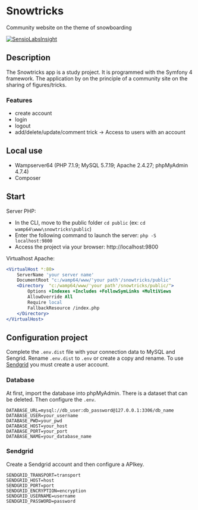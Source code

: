 # Snowtricks
Community website on the theme of snowboarding

[![SensioLabsInsight](https://insight.sensiolabs.com/projects/b09b7dde-bd62-4bbe-bb22-b420c408fd56/big.png)](https://insight.sensiolabs.com/projects/b09b7dde-bd62-4bbe-bb22-b420c408fd56)

## Description
The Snowtricks app is a study project. It is programmed with the Symfony 4 framework.
The application by on the principle of a community site on the sharing of figures/tricks.

### Features
- create account
- login
- logout
- add/delete/update/comment trick -> Access to users with an account

## Local use
- Wampserver64 (PHP 7.1.9; MySQL 5.7.19; Apache 2.4.27; phpMyAdmin 4.7.4)
- Composer


## Start
Server PHP:

- In the CLI, move to the public folder `cd public` (ex: `cd wamp64\www\snowtricks\public`)
- Enter the following command to launch the server: `php -S localhost:9800`
- Access the project via your browser: http://localhost:9800

Virtualhost Apache:

```apache
<VirtualHost *:80>
	ServerName 'your server name'
	DocumentRoot "c:/wamp64/www/'your path'/snowtricks/public"
	<Directory  "c:/wamp64/www/'your path'/snowtricks/public/">
		Options +Indexes +Includes +FollowSymLinks +MultiViews
		AllowOverride All
		Require local
		FallbackResource /index.php
	</Directory>
</VirtualHost>
```

## Configuration project
Complete the `.env.dist` file with your connection data to MySQL and Sengrid.
Rename `.env.dist` to `.env` or create a copy and rename. To use [Sendgrid](https://sendgrid.com/pricing/) you must create a user account.
### Database
At first, import the database into phpMyAdmin. There is a dataset that can be deleted. Then configure the `.env`.
```
DATABASE_URL=mysql://db_user:db_password@127.0.0.1:3306/db_name
DATABASE_USER=your_username
DATABASE_PWD=your_pwd
DATABASE_HOST=your_host
DATABASE_PORT=your_port
DATABASE_NAME=your_database_name
```
### Sendgrid
Create a Sendgrid account and then configure a APIkey. 
```
SENDGRID_TRANSPORT=transport
SENDGRID_HOST=host
SENDGRID_PORT=port
SENDGRID_ENCRYPTION=encryption
SENDGRID_USERNAME=username
SENDGRID_PASSWORD=password
```
